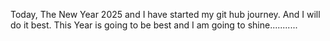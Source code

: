 Today, The New Year 2025 and I have started my git hub journey. And I will do it best. This Year is going to be best and I am going to shine...........
